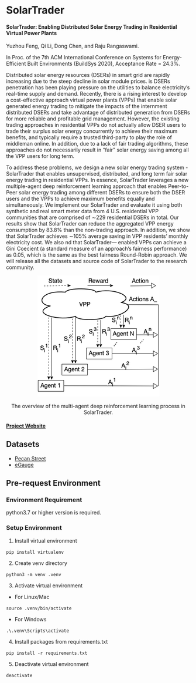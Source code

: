 # SolarTrader

#### SolarTrader: Enabling Distributed Solar Energy Trading in Residential Virtual Power Plants

Yuzhou Feng, Qi Li, Dong Chen, and Raju Rangaswami.

In Proc. of the 7th ACM International Conference on Systems for Energy-Efficient Built Environments (BuildSys 2020), Acceptance Rate = 24.3%.

Distributed solar energy resources (DSERs) in smart grid are rapidly increasing due to the steep decline in solar module prices. is DSERs penetration has been playing pressure on the utilities to balance electricity’s real-time supply and demand. Recently, there is a rising interest to develop a cost-effective approach virtual power plants (VPPs) that enable solar generated energy trading to mitigate the impacts of the internment distributed DSERs and take advantage of distributed generation from DSERs for more reliable and profitable grid management. However, the existing trading approaches in residential VPPs do not actually allow DSER users to trade their surplus solar energy concurrently to achieve their maximum benefits, and typically require a trusted third-party to play the role of middleman online. In addition, due to a lack of fair trading algorithms, these approaches do not necessarily result in “fair” solar energy saving among all the VPP users for long term.

To address these problems, we design a new solar energy trading system - SolarTrader that enables unsupervised, distributed, and long term fair solar energy trading in residential VPPs. In essence, SolarTrader leverages a new multiple-agent deep reinforcement learning approach that enables Peer-to-Peer solar energy trading among different DSERs to ensure both the DSER users and the VPPs to achieve maximum benefits equally and simultaneously. We implement our SolarTrader and evaluate it using both synthetic and real smart meter data from 4 U.S. residential VPP communities that are comprised of ∼229 residential DSERs in total. Our results show that SolarTrader can reduce the aggregated VPP energy consumption by 83.8% than the non-trading approach. In addition, we show that SolarTrader achieves ∼105% average saving in VPP residents’ monthly electricity cost. We also nd that SolarTrader— enabled VPPs can achieve a Gini Coecient (a standard measure of an approach’s fairness performance) as 0.05, which is the same as the best fairness Round-Robin approach. We will release all the datasets and source code of SolarTrader to the research community.

<div align="center"> 
    <img src="images/MAS.png">
    <p>The overview of the multi-agent deep reinforcement learning process in SolarTrader.</p>
</div>

#### [Project Website](https://cps.cs.fiu.edu/projects/solartrader-project/)

## Datasets

* [Pecan Street](https://www.pecanstreet.org/)
* [eGauge](https://www.egauge.net/)

## Pre-request Environment

### Environment Requirement

python3.7 or higher version is required.

### Setup Environment
1. Install virtual environment
```
pip install virtualenv
```

2. Create venv directory
```
python3 -m venv .venv
```

3. Activate virtual environment
* For Linux/Mac
```
source .venv/bin/activate
```
* For Windows
```
.\.venv\Scripts\activate
```

4. Install packages from requirements.txt
```
pip install -r requirements.txt
```

5. Deactivate virtual environment
```
deactivate
```